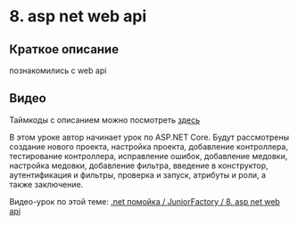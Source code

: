 ﻿# 8. asp net web api

## Краткое описание

познакомились с web api

## Видео

Таймкоды с описанием можно посмотреть [здесь](video.md)

В этом уроке автор начинает урок по ASP.NET Core. 
Будут рассмотрены создание нового проекта, настройка проекта, добавление контроллера, тестирование контроллера, 
исправление ошибок, добавление медовки, настройка медовки, добавление фильтра, введение в конструктор, 
аутентификация и фильтры, проверка и запуск, атрибуты и роли, а также заключение.

Видео-урок по этой теме: [.net помойка / JuniorFactory / 8. asp net web api](https://www.youtube.com/watch?v=Y2hfL8tul_o)
